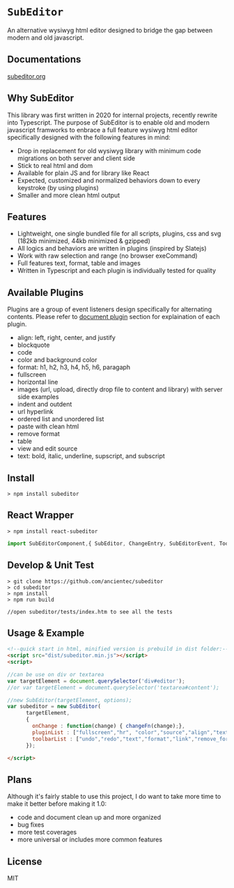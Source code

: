 # `SubEditor` 

An alternative wysiwyg html editor designed to bridge the gap between modern and old javascript.

## Documentations

[subeditor.org](https://subeditor.org)

## Why SubEditor

This library was first written in 2020 for internal projects, recently rewrite into Typescript. The purpose of SubEditor is to enable old and modern javascript framworks to enbrace a full feature wysiwyg html editor specifically designed with the following features in mind:

- Drop in replacement for old wysiwyg library with minimum code migrations on both server and client side
- Stick to real html and dom
- Available for plain JS and for library like React
- Expected, customized and normalized behaviors down to every keystroke (by using plugins)
- Smaller and more clean html output

## Features

- Lightweight, one single bundled file for all scripts, plugins, css and svg (182kb minimized, 44kb minimized & gzipped)
- All logics and behaviors are written in plugins (inspired by Slatejs)
- Work with raw selection and range (no browser exeCommand)
- Full features text, format, table and images
- Written in Typescript and each plugin is individually tested for quality

## Available Plugins

Plugins are a group of event listeners design specifically for alternating contents. Please refer to [document plugin](https://subeditor.org/plugins.html) section for explaination of each plugin.

- align: left, right, center, and justify
- blockquote
- code
- color and background color
- format: h1, h2, h3, h4, h5, h6, paragaph
- fullscreen
- horizontal line
- images (url, upload, directly drop file to content and library) with server side examples
- indent and outdent
- url hyperlink
- ordered list and unordered list
- paste with clean html
- remove format
- table
- view and edit source
- text: bold, italic, underline, supscript, and subscript


## Install

```shell
> npm install subeditor
```
## React Wrapper

```shell
> npm install react-subeditor
```

```js
import SubEditorComponent,{ SubEditor, ChangeEntry, SubEditorEvent, ToolbarItem, SelectionSlimState, SubEditorHTMLElement, SubEditorOption } from 'react-subeditor';

```

## Develop & Unit Test

```shell
> git clone https://github.com/ancientec/subeditor
> cd subeditor
> npm install
> npm run build

//open subeditor/tests/index.htm to see all the tests
```

## Usage & Example

```html
<!--quick start in html, minified version is prebuild in dist folder:-->
<script src="dist/subeditor.min.js"></script>
<script>

//can be use on div or textarea
var targetElement = document.querySelector('div#editor');
//or var targetElement = document.querySelector('textarea#content');

//new SubEditor(targetElement, options);
var subeditor = new SubEditor(
      targetElement,  
      {
        onChange : function(change) { changeFn(change);},
        pluginList : ["fullscreen","hr", "color","source","align","text","undo","redo","indent","format","remove_format","link", "paste","list"],
        toolbarList : ["undo","redo","text","format","link","remove_format","indent","outdent","color","backgroundcolor","align","ol","ul","table","hr","source","fullscreen"] 
      });

</script>
```

## Plans

Although it's fairly stable to use this project, I do want to take more time to make it better before making it 1.0:   

- code and document clean up and more organized
- bug fixes
- more test coverages
- more universal or includes more common features


## License

MIT